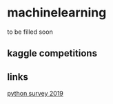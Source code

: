 # machinelearning
to be filled soon


## kaggle competitions

## links
[python survey 2019](https://www.jetbrains.com/lp/python-developers-survey-2019/)
